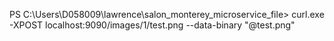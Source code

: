 PS C:\Users\D058009\lawrence\salon_monterey_microservice_file> curl.exe -XPOST localhost:9090/images/1/test.png --data-binary "@test.png" 